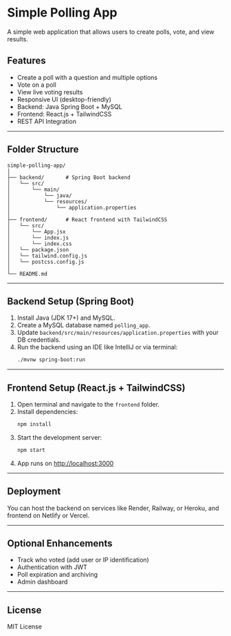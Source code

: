 # Simple Polling App

A simple web application that allows users to create polls, vote, and view results.

## Features

- Create a poll with a question and multiple options
- Vote on a poll
- View live voting results
- Responsive UI (desktop-friendly)
- Backend: Java Spring Boot + MySQL
- Frontend: React.js + TailwindCSS
- REST API Integration

---

## Folder Structure

```
simple-polling-app/
│
├── backend/       # Spring Boot backend
│   └── src/
│       └── main/
│           └── java/
│           └── resources/
│               └── application.properties
│
├── frontend/      # React frontend with TailwindCSS
│   └── src/
│       └── App.jsx
│       └── index.js
│       └── index.css
│   └── package.json
│   └── tailwind.config.js
│   └── postcss.config.js
│
└── README.md
```

---

## Backend Setup (Spring Boot)

1. Install Java (JDK 17+) and MySQL.
2. Create a MySQL database named `polling_app`.
3. Update `backend/src/main/resources/application.properties` with your DB credentials.
4. Run the backend using an IDE like IntelliJ or via terminal:
    ```bash
    ./mvnw spring-boot:run
    ```

---

## Frontend Setup (React.js + TailwindCSS)

1. Open terminal and navigate to the `frontend` folder.
2. Install dependencies:
    ```bash
    npm install
    ```
3. Start the development server:
    ```bash
    npm start
    ```
4. App runs on [http://localhost:3000](http://localhost:3000)

---

## Deployment

You can host the backend on services like Render, Railway, or Heroku, and frontend on Netlify or Vercel.

---

## Optional Enhancements

- Track who voted (add user or IP identification)
- Authentication with JWT
- Poll expiration and archiving
- Admin dashboard

---

## License

MIT License
